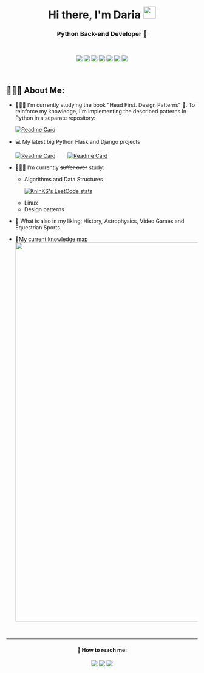 <h1 align="center">Hi there, I'm Daria
<img src="https://raw.githubusercontent.com/blackcater/blackcater/main/images/Hi.gif" height="32" width="33" /></h1>
<h3 align="center">Python Back-end Developer 🐍</h3>
&nbsp;
<p align="center"> <img src="https://img.shields.io/badge/python-c2dcf5?style=for-the-badge&logo=python&logoColor=white" />
  <img src="https://img.shields.io/badge/flask-7f74a3?style=for-the-badge&logo=flask&logoColor=white" />
  <img src="https://img.shields.io/badge/django-c2dcf5?style=for-the-badge&logo=django&logoColor=white" />
  <img src="https://img.shields.io/badge/FastAPI-7f74a3?style=for-the-badge&logo=fastapi&logoColor=white" />
  <img src="https://img.shields.io/badge/docker-c2dcf5?style=for-the-badge&logo=docker&logoColor=white" />
  <img src="https://img.shields.io/badge/postgres-7f74a3?style=for-the-badge&logo=postgresql&logoColor=white" />
  <img src="https://img.shields.io/badge/nginx-c2dcf5?style=for-the-badge&logo=nginx&logoColor=white" />
<p>
  &nbsp;
 <h2 align="left">🙆🏼‍♀️ About Me:</h2> 

 - 👩🏼‍💻 I'm currently studying the book "Head First. Design Patterns" 📖. To reinforce my knowledge, I'm implementing the described patterns in Python in a separate repository:
 &nbsp;&nbsp;<p> 
[![Readme Card](https://github-readme-stats.vercel.app/api/pin/?username=Alstacon&repo=HF_patterns&title_color=7f74a3&cache_seconds=30)](https://github.com/Alstacon/HF_patterns)
&nbsp;&nbsp;&nbsp;&nbsp;&nbsp;&nbsp;

 - 💻 My latest big Python Flask and Django projects
 &nbsp;&nbsp;<p> 
 [![Readme Card](https://github-readme-stats.vercel.app/api/pin/?username=Alstacon&repo=ToDoCon&title_color=7f74a3&cache_seconds=30)](https://github.com/Alstacon/ToDoCon)
 &nbsp;&nbsp;&nbsp;&nbsp;&nbsp;&nbsp;
 [![Readme Card](https://github-readme-stats.vercel.app/api/pin/?username=Alstacon&repo=Kinopoisk&title_color=7f74a3&cache_seconds=30)](https://github.com/Alstacon/Kinopoisk)


   
 - 👩🏼‍🎓 I’m currently ~~suffer over~~ study:
      - Algorithms and Data Structures
      &nbsp;&nbsp;<p>
  [![KnlnKS's LeetCode stats](https://leetcode-stats-six.vercel.app/api?username=alstacon)](https://github.com/KnlnKS/leetcode-stats)
      - Linux
      - Design patterns
    
 - 🎠 What is also in my liking: History, Astrophysics, Video Games and Equestrian Sports.
        
- 📍My current knowledge map
  <img src="https://drive.google.com/uc?export=view&id=12Et3Hf7rco4ku8fxGdYD6bBdgVXA_lpo" height="1000" width="2000"/>

&nbsp;
&nbsp;
&nbsp;
&nbsp;
&nbsp;
___
        
 <h4 align="center">💌 How to reach me:</h4>

<p align="center">
  <a href="https://www.linkedin.com/in/alstacon/"><img src="https://img.shields.io/badge/linkedin-c2dcf5?style=for-the-badge&logo=linkedin&logoColor=white" /></a> 
  <a href="mailto:alstacon@gmail.com"><img src="https://img.shields.io/badge/Gmail-7f74a3?style=for-the-badge&logo=gmail&logoColor=white" /></a>
  <a href="https://t.me/Alstacon"><img src="https://img.shields.io/badge/Telegram-c2dcf5?style=for-the-badge&logo=telegram&logoColor=white" /></a> 
<p>  


        
 
